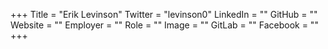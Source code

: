 +++
Title = "Erik Levinson"
Twitter = "levinson0"
LinkedIn = ""
GitHub = ""
Website = ""
Employer = ""
Role = ""
Image = ""
GitLab = ""
Facebook = ""
+++
